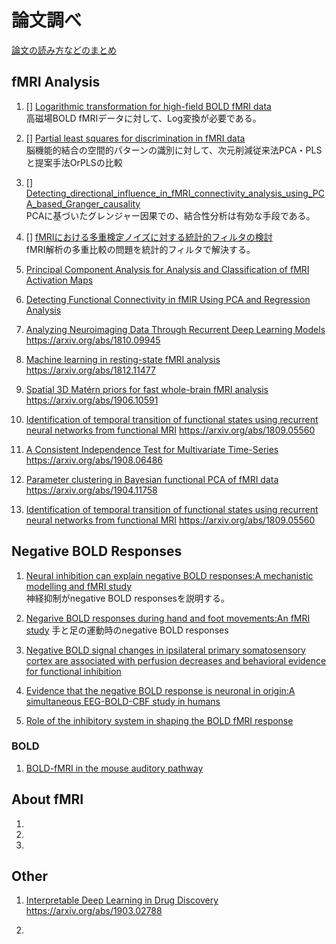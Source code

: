 # 論文調べ
[論文の読み方などのまとめ](./how_to_read_summarize.md)
## fMRI Analysis

1. [] [Logarithmic transformation for high-field BOLD fMRI data](./paper/fMRI_Analysis/1/fMRI_Analysis1.md)  
高磁場BOLD fMRIデータに対して、Log変換が必要である。

2. [] [Partial least squares for discrimination in fMRI data](./paper/fMRI_Analysis/2/fMRI_Analysis2.md)  
脳機能的結合の空間的パターンの識別に対して、次元削減従来法PCA・PLSと提案手法OrPLSの比較

3. [] [Detecting_directional_influence_in_fMRI_connectivity_analysis_using_PCA_based_Granger_causality](./paper/fMRI_Analysis/3/fMRI_Analysis3.md)  
PCAに基づいたグレンジャー因果での、結合性分析は有効な手段である。


4. [] [fMRIにおける多重検定ノイズに対する統計的フィルタの検討](paper/fMRI_Analysis/4/fMRI_Analysis4.md)  
fMRI解析の多重比較の問題を統計的フィルタで解決する。


5. [Principal Component Analysis for Analysis and Classification of fMRI Activation Maps](paper/fMRI_Analysis/5/fMRI_Analysis5.md)  

6. [Detecting Functional Connectivity in fMIR Using PCA and Regression Analysis](paper/fMRI_Analysis/6/fMRI_Analysis6.md)  

7. [Analyzing Neuroimaging Data Through Recurrent Deep Learning Models]()  
https://arxiv.org/abs/1810.09945

8. [Machine learning in resting-state fMRI analysis]()  
https://arxiv.org/abs/1812.11477

9. [Spatial 3D Matérn priors for fast whole-brain fMRI analysis]()  
https://arxiv.org/abs/1906.10591

10. [Identification of temporal transition of functional states using recurrent neural networks from functional MRI]()
https://arxiv.org/abs/1809.05560

11. [A Consistent Independence Test for Multivariate Time-Series]()
https://arxiv.org/abs/1908.06486

12. [Parameter clustering in Bayesian functional PCA of fMRI data]()
https://arxiv.org/abs/1904.11758

13. [Identification of temporal transition of functional states using recurrent neural networks from functional MRI]()
https://arxiv.org/abs/1809.05560

## Negative BOLD Responses

1. [Neural inhibition can explain negative BOLD responses:A mechanistic modelling and fMRI study](paper/Negative_BOLD_Responses/1/NBR1.md)  
神経抑制がnegative BOLD responsesを説明する。

2. [Negarive BOLD responses during hand and foot movements:An fMRI study](paper/Negative_BOLD_Responses/2/NBR2.md)
手と足の運動時のnegative BOLD responses

3. [Negative BOLD signal changes in ipsilateral primary somatosensory cortex are associated with perfusion decreases and behavioral evidence for functional inhibition](paper/Negative_BOLD_Responses/3/NBR3.md)

4. [Evidence that the negative BOLD response is neuronal in origin:A simultaneous EEG-BOLD-CBF study in humans](paper/Negative_BOLD_Responses/4/NBR4.md)


5. [Role of the inhibitory system in shaping the BOLD fMRI response](paper/Negative_BOLD_Responses/5/NBR5.md)


### BOLD
1. [BOLD-fMRI in the mouse auditory pathway](https://arxiv.org/abs/1903.08565)


## About fMRI
1.
2.
3.

## Other

1. [Interpretable Deep Learning in Drug Discovery]()
https://arxiv.org/abs/1903.02788

2.
